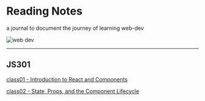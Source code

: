 # Reading Notes

a journal to document the journey of learning web-dev

![web dev](https://cdn.dribbble.com/users/2069402/screenshots/5574718/gif-4mb.gif)

---

## JS301

[class01 - Introduction to React and Components](./301/class01.md)


[class02 - State, Props, and the Component Lifecycle](./301/class02.md)
